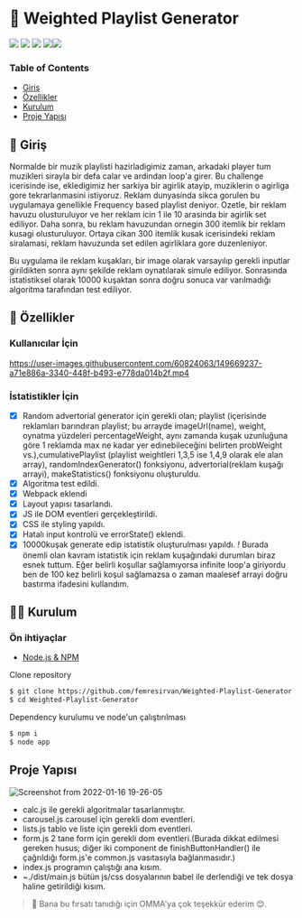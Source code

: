 # 🔢 Weighted Playlist Generator

![](https://img.shields.io/github/license/femresirvan/Weighted-Playlist-Generator)
![](https://img.shields.io/badge/HTML-%3C%2F%3E-yellow?style=plastic&&logo=html5&logoColor=white&style=flat&color=white) 
![](https://img.shields.io/badge/CSS-%3C%2F%3E-yellow?style=plastic&&logo=css3&logoColor=white&style=flat&color=white) 
![](https://img.shields.io/badge/Javascript-%3C%2F%3E-yellow?style=plastic&&logo=javascript&logoColor=yellow&style=flat&color=yellow)![](https://img.shields.io/badge/webpack-%7C-9cf?logo=webpack)

### Table of Contents

 * [Giriş](Giriş)
 * [Özellikler](Özellikler)
 * [Kurulum](Kurulum)
 * [Proje Yapısı](ProjeYapısı)
## 🎀 Giriş

Normalde bir muzik playlisti hazirladigimiz zaman, arkadaki player tum muzikleri sirayla bir defa calar ve ardindan loop'a girer. Bu challenge icerisinde ise, ekledigimiz her sarkiya bir agirlik atayip, muziklerin o agirliga gore tekrarlanmasini istiyoruz. Reklam dunyasinda sikca gorulen bu uygulamaya genellikle Frequency based playlist deniyor. Ozetle, bir reklam havuzu olusturuluyor ve her reklam icin 1 ile 10 arasinda bir agirlik set ediliyor. Daha sonra, bu reklam havuzundan ornegin 300 itemlik bir reklam kusagi olusturuluyor. Ortaya cikan 300 itemlik kusak icerisindeki reklam siralamasi, reklam havuzunda set edilen agirliklara gore duzenleniyor.

Bu uygulama ile reklam kuşakları, bir image olarak varsayılıp gerekli inputlar girildikten sonra aynı şekilde reklam oynatılarak simule ediliyor. Sonrasında istatistiksel olarak 10000 kuşaktan sonra doğru sonuca var varılmadığı algoritma tarafından test ediliyor.

## 👀 Özellikler

### Kullanıcılar İçin

https://user-images.githubusercontent.com/60824063/149669237-a71e886a-3340-448f-b493-e778da014b2f.mp4

### İstatistikler İçin

<!-- Link GELECEK -->

- [x] Random advertorial generator için gerekli olan; playlist (içerisinde reklamları barındıran playlist; bu arrayde imageUrl(name), weight, oynatma yüzdeleri percentageWeight, aynı zamanda kuşak uzunluğuna göre 1 reklamda max ne kadar yer edinebileceğini belirten probWeight vs.),cumulativePlaylist (playlist weightleri 1,3,5 ise 1,4,9 olarak ele alan array), randomIndexGenerator() fonksiyonu, advertorial(reklam kuşağı arrayi), makeStatistics() fonksiyonu oluşturuldu.
- [x] Algoritma test edildi.
- [x] Webpack eklendi
- [x] Layout yapısı tasarlandı.
- [x] JS ile DOM eventleri gerçekleştirildi.
- [x] CSS ile styling yapıldı.
- [x] Hatalı input kontrolü ve errorState() eklendi.
- [x] 10000kuşak generate edip istatistik oluşturulması yapıldı. *!* Burada önemli olan kavram istatistik için reklam kuşağındaki durumları biraz esnek tuttum. Eğer belirli koşullar sağlamıyorsa infinite loop'a giriyordu ben de 100 kez belirli koşul sağlamazsa o zaman maalesef arrayi doğru bastırma ifadesini kullandım.
## 👨‍💻 Kurulum
### Ön ihtiyaçlar

- [Node.js & NPM](https://nodejs.org/en/download/)

Clone repository
```bash
$ git clone https://github.com/femresirvan/Weighted-Playlist-Generator.git
$ cd Weighted-Playlist-Generator
```

Dependency kurulumu ve node'un çalıştırılması
```bash
$ npm i
$ node app
```

## Proje Yapısı

![Screenshot from 2022-01-16 19-26-05](https://user-images.githubusercontent.com/60824063/149669249-9ba0b7ed-babf-4ea4-a8e7-6a9d4e3e4758.png)

- calc.js ile gerekli algoritmalar tasarlanmıştır.
- carousel.js carousel için gerekli dom eventleri.
- lists.js tablo ve liste için gerekli dom eventleri.
- form.js 2 tane form için gerekli dom eventleri.(Burada dikkat edilmesi gereken husus; diğer iki component de finishButtonHandler() ile çağrıldığı form.js'e common.js vasıtasıyla bağlanmasıdır.)
- index.js programın çalıştığı ana kısım.
- ~./dist/main.js bütün js/css dosyalarının babel ile derlendiği ve tek dosya haline getirildiği kısım. 

> 🤝 Bana bu fırsatı tanıdığı için OMMA'ya çok teşekkür ederim 😊.
